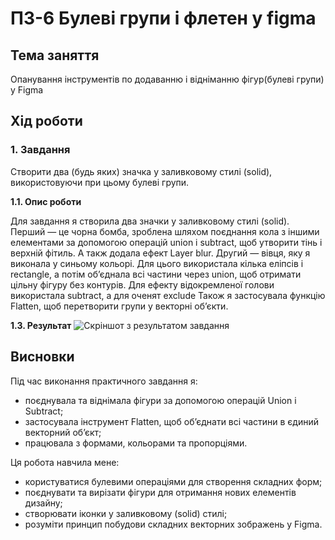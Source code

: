 # ПЗ-6 Булеві групи і флетен  у figma

## Тема заняття
Опанування інструментів по додаванню і відніманню фігур(булеві групи) у Figma
## Хід роботи

### 1. Завдання 
Створити два (будь яких) значка у заливковому стилі (solid), використовуючи при цьому булеві групи.


**1.1. Опис роботи**


Для завдання я створила два значки у заливковому стилі (solid).
Перший — це чорна бомба, зроблена шляхом поєднання кола з іншими елементами за допомогою операцій union і subtract, щоб утворити тінь і верхній фітиль. А такж додала ефект Layer blur.
Другий — вівця, яку я виконала у синьому кольорі. Для цього використала кілька еліпсів і rectangle, а потім об’єднала всі частини через union, щоб отримати цільну фігуру без контурів. Для ефекту відокремленої голови використала subtract, а для оченят exclude
Також я застосувала функцію Flatten, щоб перетворити групи у векторні об’єкти.

**1.3. Результат**
![Скріншот з результатом завдання](./images/boolean.jpg)


## Висновки
Під час виконання практичного завдання я:
- поєднувала та віднімала фігури за допомогою операцій Union і Subtract;
- застосувала інструмент Flatten, щоб об’єднати всі частини в єдиний векторний об’єкт;
- працювала з формами, кольорами та пропорціями.

Ця робота навчила мене:
- користуватися булевими операціями для створення складних форм;
- поєднувати та вирізати фігури для отримання нових елементів дизайну;
- створювати іконки у заливковому (solid) стилі;
- розуміти принцип побудови складних векторних зображень у Figma.